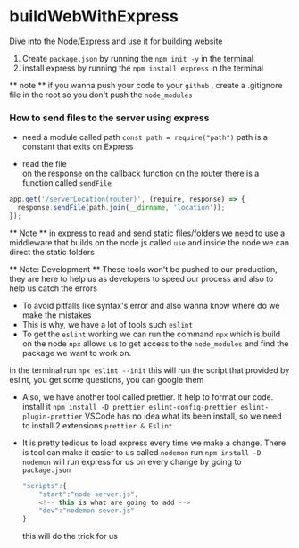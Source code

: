 # buildWebWithExpress

Dive into the Node/Express and use it for building website

1. Create `package.json` by running the `npm init -y` in the terminal
2. install express by running the `npm install express` in the terminal

** note **
if you wanna push your code to your `github` , create a .gitignore file in the root
so you don't push the `node_modules`

### How to send files to the server using express

- need a module called path
  `const path = require("path")` path is a constant that exits on Express

- read the file <br />
  on the response on the callback function on the router there is a function
  called `sendFile`

```js
app.get('/serverLocation(router)', (require, response) => {
  response.sendFile(path.join(__dirname, 'location'));
});
```

** Note **
in express to read and send static files/folders we need to use a middleware that
builds on the node.js called `use` and inside the node we can direct the static folders

** Note: Development **
These tools won't be pushed to our production, they are here to help
us as developers to speed our process and also to
help us catch the errors

- To avoid pitfalls like syntax's error and also wanna know where do we make the mistakes
- This is why, we have a lot of tools such `eslint`
- To get the `eslint` working we can run the command `npx` which is build on the node
  `npx` allows us to get access to the `node_modules` and find the package we want to
  work on.

in the terminal run `npx eslint --init` this will run the script that provided by eslint, you get some questions, you can google them

- Also, we have another tool called prettier. It help to format our code.
  install it
  `npm install -D prettier eslint-config-prettier eslint-plugin-prettier`
  VSCode has no idea what its been install, so we need to install 2 extensions `prettier & Eslint`

- It is pretty tedious to load express every time we make a change.
  There is tool can make it easier to us called `nodemon` run `npm install -D nodemon`
  will run express for us on every change by going to `package.json`
  ```js
  "scripts":{
      "start":"node server.js",
      <!-- this is what are going to add -->
      "dev":"nodemon sever.js"
  }
  ```
  this will do the trick for us
